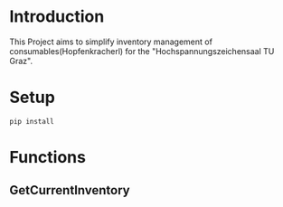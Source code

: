 # Introduction
This Project aims to simplify inventory management of consumables(Hopfenkracherl) for the "Hochspannungszeichensaal TU Graz".

# Setup
```
pip install
```

# Functions

## GetCurrentInventory

